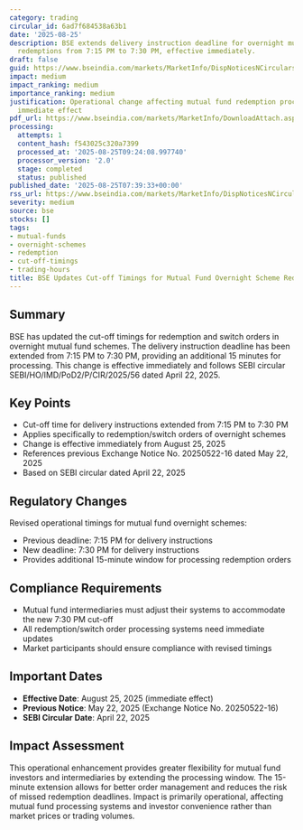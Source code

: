 ```yaml
---
category: trading
circular_id: 6ad7f684538a63b1
date: '2025-08-25'
description: BSE extends delivery instruction deadline for overnight mutual fund scheme
  redemptions from 7:15 PM to 7:30 PM, effective immediately.
draft: false
guid: https://www.bseindia.com/markets/MarketInfo/DispNoticesNCirculars.aspx?Noticeid={E5551D97-9B33-4B6C-8830-74AD029840EC}&noticeno=20250825-6&dt=08/25/2025&icount=6&totcount=13&flag=0
impact: medium
impact_ranking: medium
importance_ranking: medium
justification: Operational change affecting mutual fund redemption processes with
  immediate effect
pdf_url: https://www.bseindia.com/markets/MarketInfo/DownloadAttach.aspx?id=20250825-6&attachedId=
processing:
  attempts: 1
  content_hash: f543025c320a7399
  processed_at: '2025-08-25T09:24:08.997740'
  processor_version: '2.0'
  stage: completed
  status: published
published_date: '2025-08-25T07:39:33+00:00'
rss_url: https://www.bseindia.com/markets/MarketInfo/DispNoticesNCirculars.aspx?Noticeid={E5551D97-9B33-4B6C-8830-74AD029840EC}&noticeno=20250825-6&dt=08/25/2025&icount=6&totcount=13&flag=0
severity: medium
source: bse
stocks: []
tags:
- mutual-funds
- overnight-schemes
- redemption
- cut-off-timings
- trading-hours
title: BSE Updates Cut-off Timings for Mutual Fund Overnight Scheme Redemptions
---
```


## Summary

BSE has updated the cut-off timings for redemption and switch orders in overnight mutual fund schemes. The delivery instruction deadline has been extended from 7:15 PM to 7:30 PM, providing an additional 15 minutes for processing. This change is effective immediately and follows SEBI circular SEBI/HO/IMD/PoD2/P/CIR/2025/56 dated April 22, 2025.

## Key Points

- Cut-off time for delivery instructions extended from 7:15 PM to 7:30 PM
- Applies specifically to redemption/switch orders of overnight schemes
- Change is effective immediately from August 25, 2025
- References previous Exchange Notice No. 20250522-16 dated May 22, 2025
- Based on SEBI circular dated April 22, 2025

## Regulatory Changes

Revised operational timings for mutual fund overnight schemes:
- Previous deadline: 7:15 PM for delivery instructions
- New deadline: 7:30 PM for delivery instructions
- Provides additional 15-minute window for processing redemption orders

## Compliance Requirements

- Mutual fund intermediaries must adjust their systems to accommodate the new 7:30 PM cut-off
- All redemption/switch order processing systems need immediate updates
- Market participants should ensure compliance with revised timings

## Important Dates

- **Effective Date**: August 25, 2025 (immediate effect)
- **Previous Notice**: May 22, 2025 (Exchange Notice No. 20250522-16)
- **SEBI Circular Date**: April 22, 2025

## Impact Assessment

This operational enhancement provides greater flexibility for mutual fund investors and intermediaries by extending the processing window. The 15-minute extension allows for better order management and reduces the risk of missed redemption deadlines. Impact is primarily operational, affecting mutual fund processing systems and investor convenience rather than market prices or trading volumes.